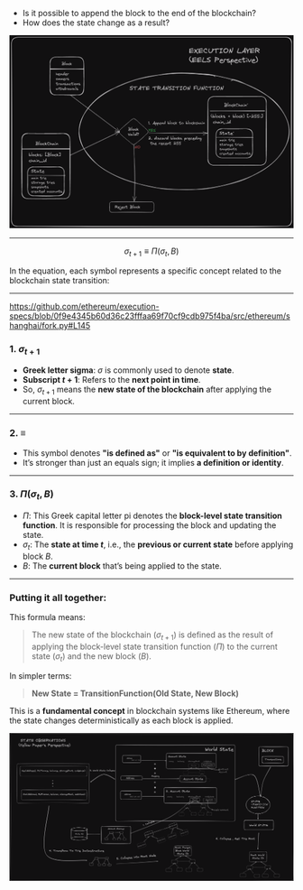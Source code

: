 -   Is it possible to append the block to the end of the blockchain?
-   How does the state change as a result?

![alt text](image.png)


----------------



$$
\sigma_{t+1} \equiv \Pi(\sigma_t, B)
$$

In the equation, each symbol represents a specific concept related to the blockchain state transition:

---
https://github.com/ethereum/execution-specs/blob/0f9e4345b60d36c23fffaa69f70cf9cdb975f4ba/src/ethereum/shanghai/fork.py#L145

### **1. $\sigma_{t+1}$**

* **Greek letter sigma**: $\sigma$ is commonly used to denote **state**.
* **Subscript $t+1$**: Refers to the **next point in time**.
* So, $\sigma_{t+1}$ means the **new state of the blockchain** after applying the current block.

---

### **2. $\equiv$**

* This symbol denotes **"is defined as"** or **"is equivalent to by definition"**.
* It’s stronger than just an equals sign; it implies **a definition or identity**.

---

### **3. $\Pi(\sigma_t, B)$**

* $\Pi$: This Greek capital letter pi denotes the **block-level state transition function**. It is responsible for processing the block and updating the state.
* $\sigma_t$: The **state at time $t$**, i.e., the **previous or current state** before applying block $B$.
* $B$: The **current block** that’s being applied to the state.

---

### **Putting it all together:**

This formula means:

> The new state of the blockchain ($\sigma_{t+1}$) is defined as the result of applying the block-level state transition function ($\Pi$) to the current state ($\sigma_t$) and the new block ($B$).

In simpler terms:

> **New State = TransitionFunction(Old State, New Block)**

This is a **fundamental concept** in blockchain systems like Ethereum, where the state changes deterministically as each block is applied.


![alt text](image-1.png)